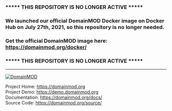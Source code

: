 ### ***** THIS REPOSITORY IS NO LONGER ACTIVE *****
### We launched our official DomainMOD Docker image on Docker Hub on July 27th, 2021, so this repository is no longer needed.
### Get the official DomainMOD image here: <https://domainmod.org/docker/>
### ***** THIS REPOSITORY IS NO LONGER ACTIVE *****

---

[![DomainMOD](https://domainmod.org/images/logo.png)](https://domainmod.org)

Project Home: <https://domainmod.org>  
Project Demo: <https://demo.domainmod.org>  
Documentation: <https://domainmod.org/docs/>  
Source Code: <https://domainmod.org/source/>
